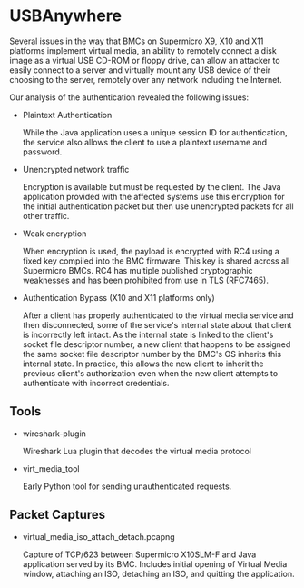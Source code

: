 # USBAnywhere

Several issues in the way that BMCs on Supermicro X9, X10 and X11 platforms implement virtual media, an ability to remotely connect a disk image as a virtual USB CD-ROM or floppy drive, can allow an attacker to easily connect to a server and virtually mount any USB device of their choosing to the server, remotely over any network including the Internet.

Our analysis of the authentication revealed the following issues:

* Plaintext Authentication

    While the Java application uses a unique session ID for authentication, the service also allows the client to use a plaintext username and password.

* Unencrypted network traffic

    Encryption is available but must be requested by the client. The Java application provided with the affected systems use this encryption for the initial authentication packet but then use unencrypted packets for all other traffic.

* Weak encryption

    When encryption is used, the payload is encrypted with RC4 using a fixed key compiled into the BMC firmware. This key is shared across all Supermicro BMCs. RC4 has multiple published cryptographic weaknesses and has been prohibited from use in TLS (RFC7465).

* Authentication Bypass (X10 and X11 platforms only)

    After a client has properly authenticated to the virtual media service and then disconnected, some of the service's internal state about that client is incorrectly left intact.  As the internal state is linked to the client's socket file descriptor number, a new client that happens to be assigned the same socket file descriptor number by the BMC's OS inherits this internal state.  In practice, this allows the new client to inherit the previous client's authorization even when the new client attempts to authenticate with incorrect credentials.

## Tools

* wireshark-plugin

  Wireshark Lua plugin that decodes the virtual media protocol

* virt_media_tool

  Early Python tool for sending unauthenticated requests.

## Packet Captures

* virtual_media_iso_attach_detach.pcapng

  Capture of TCP/623 between Supermicro X10SLM-F and Java application served by its BMC.  Includes initial opening of Virtual Media window, attaching an ISO, detaching an ISO, and quitting the application.
